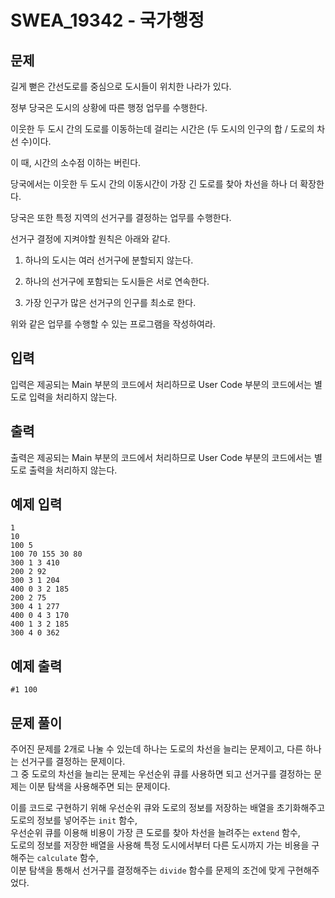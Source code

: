 # SWEA_19342 - 국가행정

## 문제

길게 뻗은 간선도로를 중심으로 도시들이 위치한 나라가 있다.

정부 당국은 도시의 상황에 따른 행정 업무를 수행한다.

이웃한 두 도시 간의 도로를 이동하는데 걸리는 시간은 (두 도시의 인구의 합 / 도로의 차선 수)이다.

이 때, 시간의 소수점 이하는 버린다.

당국에서는 이웃한 두 도시 간의 이동시간이 가장 긴 도로를 찾아 차선을 하나 더 확장한다.

당국은 또한 특정 지역의 선거구를 결정하는 업무를 수행한다.

선거구 결정에 지켜야할 원칙은 아래와 같다.

1.  하나의 도시는 여러 선거구에 분할되지 않는다.

2.  하나의 선거구에 포함되는 도시들은 서로 연속한다.

3.  가장 인구가 많은 선거구의 인구를 최소로 한다.

위와 같은 업무를 수행할 수 있는 프로그램을 작성하여라.

## 입력

입력은 제공되는 Main 부분의 코드에서 처리하므로 User Code 부분의 코드에서는 별도로 입력을 처리하지 않는다.

## 출력

출력은 제공되는 Main 부분의 코드에서 처리하므로 User Code 부분의 코드에서는 별도로 출력을 처리하지 않는다.

## 예제 입력

```
1
10
100 5
100 70 155 30 80
300 1 3 410
200 2 92
300 3 1 204
400 0 3 2 185
200 2 75
300 4 1 277
400 0 4 3 170
400 1 3 2 185
300 4 0 362
```

## 예제 출력

```
#1 100
```

## 문제 풀이

주어진 문제를 2개로 나눌 수 있는데 하나는 도로의 차선을 늘리는 문제이고, 다른 하나는 선거구를 결정하는 문제이다.  
그 중 도로의 차선을 늘리는 문제는 우선순위 큐를 사용하면 되고 선거구를 결정하는 문제는 이분 탐색을 사용해주면 되는 문제이다.

이를 코드로 구현하기 위해 우선순위 큐와 도로의 정보를 저장하는 배열을 초기화해주고 도로의 정보를 넣어주는 `init` 함수,  
우선순위 큐를 이용해 비용이 가장 큰 도로를 찾아 차선을 늘려주는 `extend` 함수,  
도로의 정보를 저장한 배열을 사용해 특정 도시에서부터 다른 도시까지 가는 비용을 구해주는 `calculate` 함수,  
이분 탐색을 통해서 선거구를 결정해주는 `divide` 함수를 문제의 조건에 맞게 구현해주었다.
